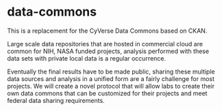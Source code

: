 # data-commons
This is a replacement for the CyVerse Data Commons based on CKAN.

Large scale data repositories that are hosted in commercial cloud are common for NIH, NASA funded projects, analysis performed with these data sets with private local data is a regular occurrence.

Eventually the final results have to be made public, sharing these multiple data sources and analysis in a unified form are a fairly challenge for most projects. We will create a novel protocol that will allow labs to create their own data commons that can be customized for their projects and meet federal data sharing requirements.
